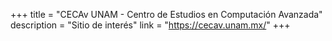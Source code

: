 +++
title = "CECAv UNAM - Centro de Estudios en Computación Avanzada"
description = "Sitio de interés"
link = "https://cecav.unam.mx/"
+++

